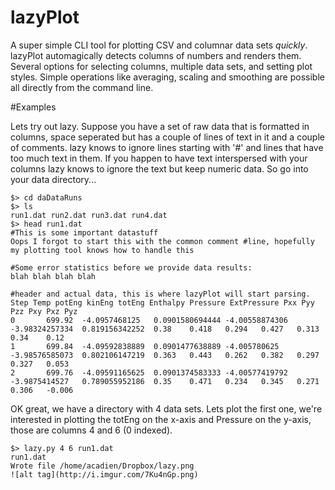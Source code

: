 # lazyPlot
A super simple CLI tool for plotting CSV and columnar data sets *quickly*. lazyPlot automagically detects columns of numbers and renders them. Several options for selecting columns, multiple data sets, and setting plot styles. Simple operations like averaging, scaling and smoothing are possible all directly from the command line. 

#Examples

Lets try out lazy. Suppose you have a set of raw data that is formatted in columns, space seperated but has a couple of lines of text in it and a couple of comments. lazy knows to ignore lines starting with '#' and lines that have too much text in them. If you happen to have text interspersed with your columns lazy knows to ignore the text but keep numeric data. So go into your data directory...

```
$> cd daDataRuns
$> ls
run1.dat run2.dat run3.dat run4.dat
$> head run1.dat
#This is some important datastuff
Oops I forgot to start this with the common comment #line, hopefully my plotting tool knows how to handle this

#Some error statistics before we provide data results:
blah blah blah blah

#header and actual data, this is where lazyPlot will start parsing.
Step Temp potEng kinEng totEng Enthalpy Pressure ExtPressure Pxx Pyy Pzz Pxy Pxz Pyz
0       699.92  -4.0957468125   0.0901580694444 -4.00558874306  -3.98324257334  0.819156342252  0.38    0.418   0.294   0.427   0.313   0.34    0.12
1       699.84  -4.09592838889  0.0901477638889 -4.005780625    -3.98576585073  0.802106147219  0.363   0.443   0.262   0.382   0.297   0.327   0.053
2       699.76  -4.09591165625  0.0901374583333 -4.00577419792  -3.9875414527   0.789055952186  0.35    0.471   0.234   0.345   0.271   0.306   -0.006
```

OK great, we have a directory with 4 data sets. Lets plot the first one, we're interested in plotting the totEng on the x-axis and Pressure on the y-axis, those are columns 4 and 6 (0 indexed).

```
$> lazy.py 4 6 run1.dat
run1.dat
Wrote file /home/acadien/Dropbox/lazy.png
![alt tag](http://i.imgur.com/7Ku4nGp.png)